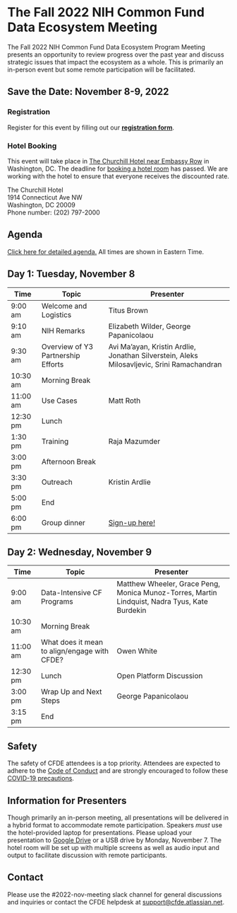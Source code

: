 # The Fall 2022 NIH Common Fund Data Ecosystem Meeting

The Fall 2022 NIH Common Fund Data Ecosystem Program Meeting presents an opportunity to review progress 
over the past year and discuss strategic issues that impact the ecosystem as a whole. This is primarily an in-person event but some remote participation will be facilitated.

## Save the Date: November 8-9, 2022 

### Registration

Register for this event by filling out our **[registration form](https://forms.gle/hD3H5vVMd6Br8dmN7)**.

### Hotel Booking

This event will take place in [The Churchill Hotel near Embassy Row](https://www.thechurchillhotel.com/) in Washington, DC. The deadline for [booking a hotel room](https://be.synxis.com/?adult=1&arrive=2022-11-07&chain=5415&child=0&currency=USD&depart=2022-11-10&hotel=12885&level=hotel&locale=en-US&rate=1047K3&rooms=1) has passed. We are working with the hotel to ensure that everyone receives the discounted rate. 

The Churchill Hotel<br/>
1914 Connecticut Ave NW<br/>
Washington, DC 20009<br/>
Phone number: (202) 797-2000

## Agenda

[Click here for detailed agenda.](https://drive.google.com/drive/folders/1dAMScpSuxkQlyPtjO_djskfR2ReDtVda) All times are shown in Eastern Time.

## Day 1: Tuesday, November 8

| Time | Topic | Presenter |
| --- | --- |  --- |
| 9:00 am | Welcome and Logistics | Titus Brown
| 9:10 am | NIH Remarks | Elizabeth Wilder, George Papanicolaou
| 9:30 am | Overview of Y3 Partnership Efforts | Avi Ma’ayan, Kristin Ardlie, Jonathan Silverstein, Aleks Milosavljevic, Srini Ramachandran
| 10:30 am | Morning Break | |
| 11:00 am | Use Cases | Matt Roth |
| 12:30 pm | Lunch | |
| 1:30 pm | Training | Raja Mazumder |
| 3:00 pm | Afternoon Break | |
| 3:30 pm | Outreach | Kristin Ardlie |
| 5:00 pm | End | |
| 6:00 pm | Group dinner | [Sign-up here!](https://forms.gle/eg56LViZkUfBWvXv7)| 

## Day 2: Wednesday, November 9

| Time | Topic | Presenter |
| --- | --- | --- |
| 9:00 am | Data-Intensive CF Programs | Matthew Wheeler, Grace Peng, Monica Munoz-Torres, Martin Lindquist, Nadra Tyus, Kate Burdekin| 
| 10:30 am | Morning Break | |
| 11:00 am | What does it mean to align/engage with CFDE? | Owen White |
| 12:30 pm | Lunch | Open Platform Discussion | Aleks Milosavljevic,  Adam Resnick| 
| 3:00 pm | Wrap Up and Next Steps | George Papanicolaou | 
| 3:15 pm | End | |

## Safety

The safety of CFDE attendees is a top priority. Attendees are expected to adhere to the [Code of Conduct](https://nih-cfde.github.io/2022-nov-meeting/CODEOFCONDUCT/) and are strongly encouraged to follow these [COVID-19 precautions](https://nih-cfde.github.io/2022-nov-meeting/COVID/). 

## Information for Presenters

Though primarily an in-person meeting, all presentations will be delivered in a hybrid format to accommodate remote participation. Speakers _must_ use the hotel-provided laptop for presentations. Please upload your presentation to [Google Drive](https://drive.google.com/drive/folders/1voSQgeraQWCMPc6R_YjlSfhYtC71Cl4t) or a USB drive by Monday, November 7. The hotel room will be set up with multiple screens as well as audio input and output to facilitate discussion with remote participants. 

## Contact

Please use the #2022-nov-meeting slack channel for general discussions and inquiries or contact the CFDE helpdesk at [support@cfde.atlassian.net](mailto:support@cfde.atlassian.net). 
